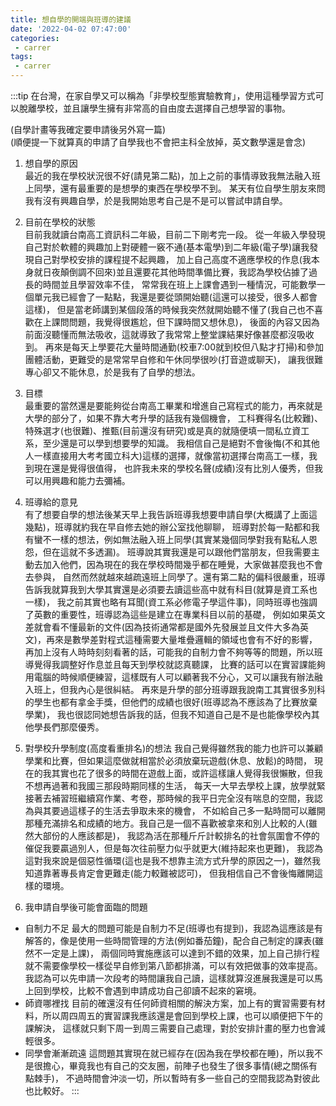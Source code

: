 ```yaml
---
title: 想自學的開端與班導的建議
date: '2022-04-02 07:47:00'
categories:
 - carrer
tags:
 - carrer
---
```


:::tip
在台灣，在家自學又可以稱為「非學校型態實驗教育」，使用這種學習方式可以脫離學校，並且讓學生擁有非常高的自由度去選擇自己想學習的事物。  

(自學計畫等我確定要申請後另外寫一篇)  
(順便提一下就算真的申請了自學我也不會把主科全放掉，英文數學還是會念)  

1. 想自學的原因  
最近的我在學校狀況很不好(請見第二點)，加上之前的事情導致我無法融入班上同學，還有最重要的是想學的東西在學校學不到。
某天有位自學生朋友來問我有沒有興趣自學，於是我開始思考自己是不是可以嘗試申請自學。

2. 目前在學校的狀態  
目前我就讀台南高工資訊科二年級，目前二下剛考完一段。
從一年級入學發現自己對於軟體的興趣加上對硬體一竅不通(基本電學)到二年級(電子學)讓我發現自己對學校安排的課程提不起興趣，
加上自己高度不適應學校的作息(我本身就日夜顛倒調不回來)並且還要花其他時間準備比賽，我認為學校佔據了過長的時間並且學習效率不佳，
常常我在班上上課會遇到一種情況，可能數學一個單元我已經會了一點點，我還是要從頭開始聽(這還可以接受，很多人都會這樣)，
但是當老師講到某個段落的時候我突然就開始聽不懂了(我自己也不喜歡在上課問問題，我覺得很尷尬，但下課時間又想休息)，
後面的內容又因為前面沒聽懂而無法吸收，這就導致了我常常上整堂課結果好像甚麼都沒吸收到。
再來是每天上學要花大量時間通勤(校車7:00就到校但八點才打掃)和參加團體活動，更難受的是常常早自修和午休同學很吵(打音遊或聊天)，
讓我很難專心卻又不能休息，於是我有了自學的想法。

3. 目標  
最重要的當然還是要能夠從台南高工畢業和增進自己寫程式的能力，再來就是大學的部分了，如果不靠大考升學的話我有幾個機會，
工科賽得名(比較難)、特殊選才(也很難)、推甄(目前還沒有研究)或是真的就隨便填一間私立資工系，至少還是可以學到想要學的知識。
我相信自己是絕對不會後悔(不和其他人一樣直接用大考考國立科大)這樣的選擇，就像當初選擇台南高工一樣，我到現在還是覺得很值得，
也許我未來的學校名聲(成績)沒有比別人優秀，但我可以用興趣和能力去彌補。

4. 班導給的意見  
有了想要自學的想法後某天早上我告訴班導我想要申請自學(大概講了上面這幾點)，班導就約我在早自修去她的辦公室找他聊聊，
班導對於每一點都和我有蠻不一樣的想法，例如無法融入班上同學(其實某幾個同學對我有點私人恩怨，但在這就不多透漏)。
班導說其實我還是可以跟他們當朋友，但我需要主動去加入他們，因為現在的我在學校時間幾乎都在睡覺，大家做甚麼我也不會去參與，
自然而然就越來越疏遠班上同學了。還有第二點的偏科很嚴重，班導告訴我就算我到大學其實還是必須要去讀這些高中就有科目(就算是資工系也一樣)，
我之前其實也略有耳聞(資工系必修電子學這件事)，同時班導也強調了英數的重要性，班導認為這些是建立在專業科目以前的基礎，
例如如果英文差就會看不懂最新的文件(因為技術通常都是國外先發展並且文件大多為英文)，再來是數學差對程式這種需要大量堆疊邏輯的領域也會有不好的影響，
再加上沒有人時時刻刻看著的話，可能我的自制力會不夠等等的問題，所以班導覺得我調整好作息並且每天到學校就認真聽課，
比賽的話可以在實習課能夠用電腦的時候順便練習，這樣既有人可以顧著我不分心，又可以讓我有辦法融入班上，但我內心是很糾結。
再來是升學的部分班導跟我說南工其實很多別科的學生也都有拿金手獎，但他們的成績也很好(班導認為不應該為了比賽放棄學業)，
我也很認同她想告訴我的話，但我不知道自己是不是也能像學校內其他學長們那麼優秀。

5. 對學校升學制度(高度看重排名)的想法
我自己覺得雖然我的能力也許可以兼顧學業和比賽，但如果這麼做就相當於必須放棄玩遊戲(休息、放鬆)的時間，
現在的我其實也花了很多的時間在遊戲上面，或許這樣讓人覺得我很懶散，但我不想再過著和我國三那段時期同樣的生活，
每天一大早去學校上課，放學就緊接著去補習班繼續寫作業、考卷，那時候的我平日完全沒有喘息的空間，我認為與其要過這樣子的生活去爭取未來的機會，
不如給自己多一點時間可以離開那種充滿排名和成績的地方。我自己是一個不喜歡被拿來和別人比較的人(雖然大部份的人應該都是)，
我認為活在那種斤斤計較排名的社會氛圍會不停的催促我要贏過別人，但是每次往前壓力似乎就更大(維持起來也更難)，
我認為這對我來說是個惡性循環(這也是我不想靠主流方式升學的原因之一)，雖然我知道靠著專長肯定會更難走(能力較難被認可)，
但我相信自己不會後悔離開這樣的環境。

6. 我申請自學後可能會面臨的問題
- 自制力不足
最大的問題可能是自制力不足(班導也有提到)，我認為這應該是有解答的，像是使用一些時間管理的方法(例如番茄鐘)，配合自己制定的課表(雖然不一定是上課)，
兩個同時實施應該可以達到不錯的效果，加上自己排行程就不需要像學校一樣從早自修到第八節都排滿，可以有效把做事的效率提高。
我認為可以先申請一次段考的時間讓我自己讀，這樣就算沒進展我還是可以馬上回到學校，比較不會遇到申請成功自己卻讀不起來的窘境。
- 師資哪裡找
目前的確還沒有任何師資相關的解決方案，加上有的實習需要有材料，所以周四周五的實習課我應該還是會回到學校上課，也可以順便把下午的課解決，
這樣就只剩下周一到周三需要自己處理，對於安排計畫的壓力也會減輕很多。
- 同學會漸漸疏遠
這問題其實現在就已經存在(因為我在學校都在睡)，所以我不是很擔心，畢竟我也有自己的交友圈，前陣子也發生了很多事情(總之關係有點棘手)，
不過時間會沖淡一切，所以暫時有多一些自己的空間我認為對彼此也比較好。
:::